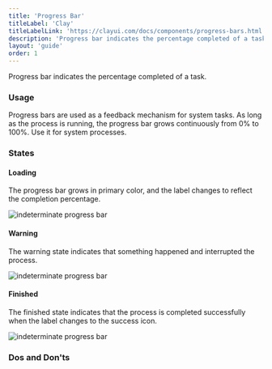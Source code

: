 ```yaml
---
title: 'Progress Bar'
titleLabel: 'Clay'
titleLabelLink: 'https://clayui.com/docs/components/progress-bars.html'
description: 'Progress bar indicates the percentage completed of a task.'
layout: 'guide'
order: 1
---
```


<div class="page-description">Progress bar indicates the percentage completed of a task.</div>

### Usage

Progress bars are used as a feedback mechanism for system tasks. As long as the process is running, the progress bar grows continuously from 0% to 100%. Use it for system processes.

### States

#### Loading

The progress bar grows in primary color, and the label changes to reflect the completion percentage.

![indeterminate progress bar](/images/lexicon/ProgressBar30.jpg)

#### Warning

The warning state indicates that something happened and interrupted the process.

![indeterminate progress bar](/images/lexicon/ProgressBar70.jpg)

#### Finished

The finished state indicates that the process is completed successfully when the label changes to the success icon.

![indeterminate progress bar](/images/lexicon/ProgressBar100.jpg)

### Dos and Don'ts

<!--
<table>
    <thead>
        <tr>
            <th>Dos</th>
            <th>Don'ts</th>
        </tr>
    </thead>
    <tbody>
        <tr>
            <td>
                <div class="d-flex align-items-center">
                    <svg class="lexicon-icon lexicon-icon-check do mr-3"><use xlink:href="/vendor/lexicon/icons.svg#check"></use></svg>
                    <span>Use it for processes such as a file upload.</span>
                </div>
            </td>
            <td>
                <div class="d-flex align-items-center">
                    <svg class="lexicon-icon lexicon-icon-times dont mr-3"><use xlink:href="/vendor/lexicon/icons.svg#times"></use></svg>
                    <span>Never use it to communicate the progress of a user in a certain set of actions. For that you need a <a href="https://lexicondesign.io/docs/core-components/forms/multiStepForm.html">multi step form type</a>.</span>
                </div>
            </td>
        </tr>
    </tbody>
</table> -->
